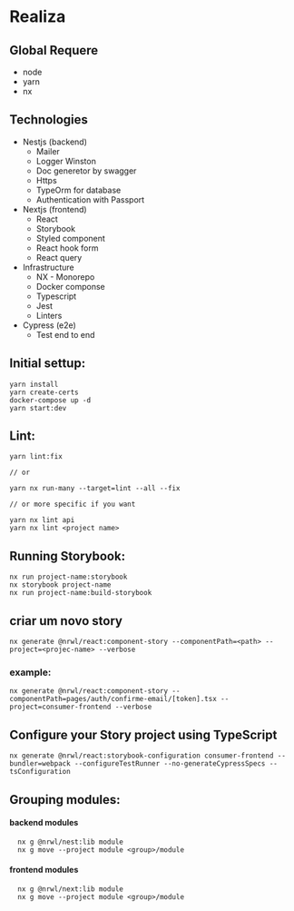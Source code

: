 # Realiza

## Global Requere

- node
- yarn
- nx

## Technologies

- Nestjs (backend)
  - Mailer
  - Logger Winston
  - Doc generetor by swagger
  - Https
  - TypeOrm for database
  - Authentication with Passport
- Nextjs (frontend)
  - React
  - Storybook
  - Styled component
  - React hook form
  - React query
- Infrastructure
  - NX - Monorepo
  - Docker componse
  - Typescript
  - Jest
  - Linters
- Cypress (e2e)
  - Test end to end

## Initial settup:

```
yarn install
yarn create-certs
docker-compose up -d
yarn start:dev
```

## Lint:

```
yarn lint:fix

// or

yarn nx run-many --target=lint --all --fix

// or more specific if you want

yarn nx lint api
yarn nx lint <project name>

```

## Running Storybook:
```
nx run project-name:storybook
nx storybook project-name
nx run project-name:build-storybook
```

## criar um novo story

```
nx generate @nrwl/react:component-story --componentPath=<path> --project=<projec-name> --verbose
```
### example:
```
nx generate @nrwl/react:component-story --componentPath=pages/auth/confirme-email/[token].tsx --project=consumer-frontend --verbose
```

## Configure your Story project using TypeScript
```
nx generate @nrwl/react:storybook-configuration consumer-frontend --bundler=webpack --configureTestRunner --no-generateCypressSpecs --tsConfiguration
```

## Grouping modules:

#### backend modules

```
  nx g @nrwl/nest:lib module
  nx g move --project module <group>/module
```

#### frontend modules

```
  nx g @nrwl/next:lib module
  nx g move --project module <group>/module
```
